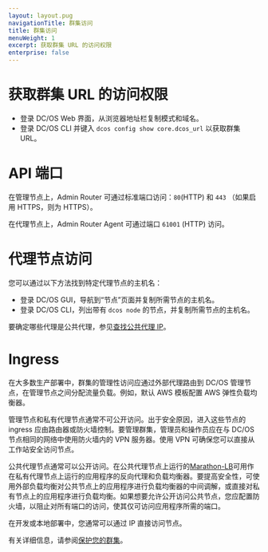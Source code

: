 ```yaml
---
layout: layout.pug
navigationTitle: 群集访问
title: 群集访问
menuWeight: 1
excerpt: 获取群集 URL 的访问权限
enterprise: false
---
```


# 获取群集 URL 的访问权限

- 登录 DC/OS Web 界面，从浏览器地址栏复制模式和域名。
- 登录 DC/OS CLI 并键入 `dcos config show core.dcos_url` 以获取群集 URL。


# API 端口

在管理节点上，Admin Router 可通过标准端口访问：`80`(HTTP) 和 `443` （如果启用 HTTPS，则为 HTTPS）。

在代理节点上，Admin Router Agent 可通过端口 `61001` (HTTP) 访问。


# 代理节点访问

您可以通过以下方法找到特定代理节点的主机名：

- 登录 DC/OS GUI，导航到“节点”页面并复制所需节点的主机名。
- 登录 DC/OS CLI，列出带有 `dcos node` 的节点，并复制所需节点的主机名。

要确定哪些代理是公共代理，参见[查找公共代理 IP](/cn/1.12/administering-clusters/locate-public-agent/)。


# Ingress

在大多数生产部署中，群集的管理性访问应通过外部代理路由到 DC/OS 管理节点，在管理节点之间分配流量负载。例如，默认 AWS 模板配置 AWS 弹性负载均衡器。

管理节点和私有代理节点通常不可公开访问。出于安全原因，进入这些节点的 ingress 应由路由器或防火墙控制。要管理群集，管理员和操作员应在与 DC/OS 节点相同的网络中使用防火墙内的 VPN 服务器。使用 VPN 可确保您可以直接从工作站安全访问节点。

公共代理节点通常可以公开访问。在公共代理节点上运行的[Marathon-LB](/services/marathon-lb/)可用作在私有代理节点上运行的应用程序的反向代理和负载均衡器。要提高安全性，可使用外部负载均衡对公共节点上的应用程序进行负载均衡器的中间调解，或直接对私有节点上的应用程序进行负载均衡。如果想要允许公开访问公共节点，您应配置防火墙，以阻止对所有端口的访问，使其仅可访问应用程序所需的端口。

在开发或本地部署中，您通常可以通过 IP 直接访问节点。

有关详细信息，请参阅[保护您的群集](/cn/1.12/administering-clusters/)。

